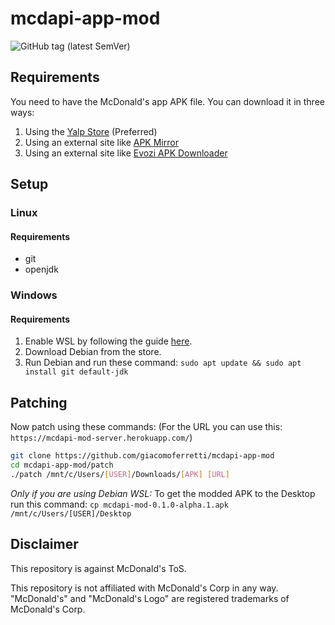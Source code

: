 # mcdapi-app-mod
![GitHub tag (latest SemVer)](https://img.shields.io/github/tag/giacomoferretti/mcdapi-app-mod.svg?color=blue&label=Stable)

## Requirements
You need to have the McDonald's app APK file. You can download it in three ways:
1. Using the [Yalp Store](https://github.com/yeriomin/YalpStore/releases) (Preferred)
2. Using an external site like [APK Mirror](https://www.apkmirror.com/apk/mcdonalds-apps/)
3. Using an external site like [Evozi APK Downloader](https://apps.evozi.com/apk-downloader/)

## Setup
### Linux
#### Requirements
* git
* openjdk

### Windows
#### Requirements
1. Enable WSL by following the guide [here](https://aka.ms/wslinstall).
2. Download Debian from the store.
3. Run Debian and run these command: `sudo apt update && sudo apt install git default-jdk`

## Patching
Now patch using these commands: (For the URL you can use this: `https://mcdapi-mod-server.herokuapp.com/`)
```bash
git clone https://github.com/giacomoferretti/mcdapi-app-mod
cd mcdapi-app-mod/patch
./patch /mnt/c/Users/[USER]/Downloads/[APK] [URL]
```

_Only if you are using Debian WSL:_ To get the modded APK to the Desktop run this command: `cp mcdapi-mod-0.1.0-alpha.1.apk /mnt/c/Users/[USER]/Desktop`

## Disclaimer
This repository is against McDonald's ToS.

This repository is not affiliated with McDonald's Corp in any way. "McDonald's" and "McDonald's Logo" are registered trademarks of McDonald's Corp.
